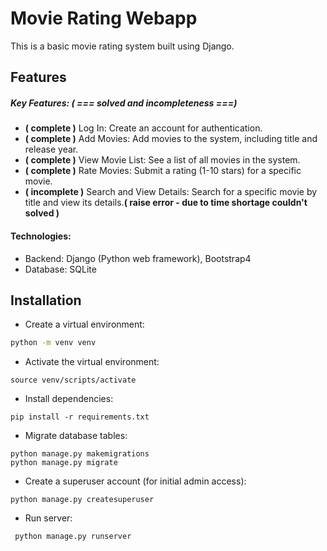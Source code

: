 
# Movie Rating Webapp

This is a basic movie rating system built using Django.





## Features
##### Key Features: ( === solved and incompleteness ===)
- **( complete )** Log In: Create an account for authentication. 
- **( complete )** Add Movies: Add movies to the system, including title and  release year.
- **( complete )** View Movie List: See a list of all movies in the system.
- **( complete )** Rate Movies: Submit a rating (1-10 stars) for a specific movie.
- **( incomplete )** Search and View Details: Search for a specific movie by title and view its details.**( raise error - due to time shortage couldn't solved )**





#### Technologies:

- Backend: Django (Python web framework), Bootstrap4
- Database: SQLite



## Installation

- Create a virtual environment:
 ``` bash 
 python -m venv venv
 ```
- Activate the virtual environment: 
```
source venv/scripts/activate 
```
- Install dependencies: 
```
pip install -r requirements.txt
```
- Migrate database tables: 
```
python manage.py makemigrations
python manage.py migrate
```
- Create a superuser account (for initial admin access):
``` 
python manage.py createsuperuser
```
- Run server:
```
 python manage.py runserver
 ```

 
    
